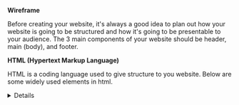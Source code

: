 **Wireframe**

Before creating your website, it's always a good idea to plan out how your website is going to be structured and how it's going to be presentable to your audience. The 3 main
components of your website should be header, main (body), and footer.

**HTML (Hypertext Markup Language)**

HTML is a coding language used to give structure to you website. Below are some widely used elements in html.
<article>
<aside>
<details>
<figcaption>
<figure>
<footer>
<header>
<main>
<mark>
<nav>
<section>
<summary>
<time>


**Creating Repository**
You have to create a new repository on github but instead of the files being .md, they would be .html.


**Deploying**

To deploy your website after you've typed your html on VS Code, you can either push it back up to github where you created your repository, or do a live-server command
on the terminal like live-server index.html..
